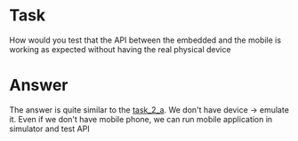 # Task
How would you test that the API between
the embedded and the mobile is working as
expected without having the real physical device
# Answer
The answer is quite similar to the [task_2_a](task_2_a.md). We don't have device -> emulate it.
Even if we don't have mobile phone, we can run mobile application in simulator and test API